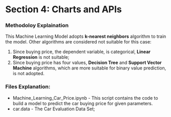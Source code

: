 # Section 4: Charts and APIs

### Methodoloy Explaination
This Machine Learning Model adopts **k-nearest neighbors** algorithm to train the model.
Other algorithms are considered not suitable for this case:
1. Since buying price, the dependent variable, is categorical, **Linear Regression** is not suitable;
2. Since buying price has four values, **Decision Tree** and **Support Vector Machine** algorithms, which are more suitable for binary value prediction, is not adopted.

### Files Explanation:

- Machine_Learning_Car_Price.ipynb - This script contains the code to build a model to predict the car buying price for given parameters.
- car.data - The Car Evaluation Data Set;
